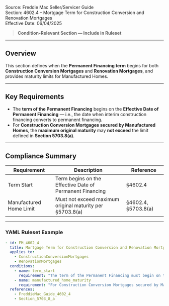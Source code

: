 Source: Freddie Mac Seller/Servicer Guide  
Section: 4602.4 – Mortgage Term for Construction Conversion and Renovation Mortgages  
Effective Date: 06/04/2025  

> **Condition-Relevant Section — Include in Ruleset**

---

## Overview  

This section defines when the **Permanent Financing term** begins for both **Construction Conversion Mortgages** and **Renovation Mortgages**, and provides maturity limits for Manufactured Homes.  

---

## Key Requirements  

- The **term of the Permanent Financing** begins on the **Effective Date of Permanent Financing** — i.e., the date when interim construction financing converts to permanent financing.  
- For **Construction Conversion Mortgages secured by Manufactured Homes**, the **maximum original maturity** may **not exceed** the limit defined in **Section 5703.8(a)**.  

---

## Compliance Summary  

| Requirement | Description | Reference |
|--------------|-------------|------------|
| Term Start | Term begins on the Effective Date of Permanent Financing | §4602.4 |
| Manufactured Home Limit | Must not exceed maximum original maturity per §5703.8(a) | §4602.4, §5703.8(a) |

---

### YAML Ruleset Example  

```yaml
- id: FM_4602_4
  title: Mortgage Term for Construction Conversion and Renovation Mortgages
  applies_to:
    - ConstructionConversionMortgages
    - RenovationMortgages
  conditions:
    - name: term_start
      requirement: "The term of the Permanent Financing must begin on the Effective Date of Permanent Financing."
    - name: manufactured_home_maturity
      requirement: "For Construction Conversion Mortgages secured by Manufactured Homes, the original maturity must not exceed the maximum allowed under Section 5703.8(a)."
  references:
    - FreddieMac_Guide_4602_4
    - Section_5703_8_a
